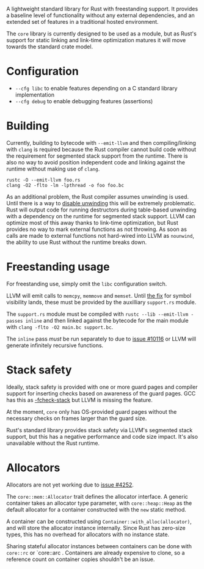 A lightweight standard library for Rust with freestanding support. It provides
a baseline level of functionality without any external dependencies, and an
extended set of features in a traditional hosted environment.

The `core` library is currently designed to be used as a module, but as Rust's
support for static linking and link-time optimization matures it will move
towards the standard crate model.

# Configuration

* `--cfg libc` to enable features depending on a C standard library implementation
* `--cfg debug` to enable debugging features (assertions)

# Building

Currently, building to bytecode with `--emit-llvm` and then compiling/linking
with `clang` is required because the Rust compiler cannot build code without
the requirement for segmented stack support from the runtime. There is also no
way to avoid position independent code and linking against the runtime without
making use of `clang`.

```
rustc -O --emit-llvm foo.rs
clang -O2 -flto -lm -lpthread -o foo foo.bc
```

As an additional problem, the Rust compiler assumes unwinding is used. Until
there is a way to [disable unwinding](https://github.com/mozilla/rust/issues/10780)
this will be extremely problematic. Rust will output code for running
destructors during table-based unwinding with a dependency on the runtime for
segmented stack support. LLVM can optimize most of this away thanks to
link-time optimization, but Rust provides no way to mark external functions as
not throwing. As soon as calls are made to external functions not hard-wired
into LLVM as `nounwind`, the ability to use Rust without the runtime breaks
down.

# Freestanding usage

For freestanding use, simply omit the `libc` configuration switch.

LLVM will emit calls to `memcpy`, `memmove` and `memset`. Until [the
fix](https://github.com/mozilla/rust/pull/9945) for symbol visibility lands,
these must be provided by the auxilliary `support.rs` module.

The `support.rs` module must be compiled with `rustc --lib --emit-llvm -passes
inline` and then linked against the bytecode for the main module with `clang
-flto -O2 main.bc support.bc`.

The `inline` pass *must* be run separately to due to
[issue #10116](https://github.com/mozilla/rust/issues/10116) or LLVM will
generate infinitely recursive functions.

# Stack safety

Ideally, stack safety is provided with one or more guard pages and compiler
support for inserting checks based on awareness of the guard pages. GCC has
this as [-fcheck-stack](http://gcc.gnu.org/onlinedocs/gccint/Stack-Checking.html)
but LLVM is missing the feature.

At the moment, `core` only has OS-provided guard pages without the necessary
checks on frames larger than the guard size.

Rust's standard library provides stack safety via LLVM's segmented stack
support, but this has a negative performance and code size impact. It's also
unavailable without the Rust runtime.

# Allocators

Allocators are not yet working due to [issue #4252](https://github.com/mozilla/rust/issues/4252).

The `core::mem::Allocator` trait defines the allocator interface. A generic
container takes an allocator type parameter, with `core::heap::Heap` as the
default allocator for a container constructed with the `new` static method.

A container can be constructed using `Container::with_alloc(allocator)`, and
will store the allocator instance internally. Since Rust has zero-size types,
this has no overhead for allocators with no instance state.

Sharing stateful allocator instances between containers can be done with
`core::rc` or `core::arc . Containers are already expensive to clone, so
a reference count on container copies shouldn't be an issue.
